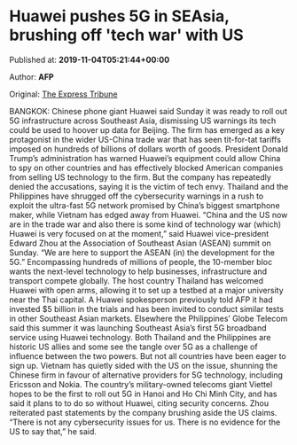 
# Huawei pushes 5G in SEAsia, brushing off 'tech war' with US

Published at: **2019-11-04T05:21:44+00:00**

Author: **AFP**

Original: [The Express Tribune](https://tribune.com.pk/story/2093101/8-huawei-pushes-5g-seasia-brushing-off-tech-war-us/)

BANGKOK: Chinese phone giant Huawei said Sunday it was ready to roll out 5G infrastructure across Southeast Asia, dismissing US warnings its tech could be used to hoover up data for Beijing.
The firm has emerged as a key protagonist in the wider US-China trade war that has seen tit-for-tat tariffs imposed on hundreds of billions of dollars worth of goods.
President Donald Trump’s administration has warned Huawei’s equipment could allow China to spy on other countries and has effectively blocked American companies from selling US technology to the firm.
But the company has repeatedly denied the accusations, saying it is the victim of tech envy.
Thailand and the Philippines have shrugged off the cybersecurity warnings in a rush to exploit the ultra-fast 5G network promised by China’s biggest smartphone maker, while Vietnam has edged away from Huawei.
“China and the US now are in the trade war and also there is some kind of technology war (which) Huawei is very focused on at the moment,” said Huawei vice-president Edward Zhou at the Association of Southeast Asian (ASEAN) summit on Sunday.
“We are here to support the ASEAN (in) the development for the 5G.”
Encompassing hundreds of millions of people, the 10-member bloc wants the next-level technology to help businesses, infrastructure and transport compete globally.
The host country Thailand has welcomed Huawei with open arms, allowing it to set up a testbed at a major university near the Thai capital.
A Huawei spokesperson previously told AFP it had invested $5 billion in the trials and has been invited to conduct similar tests in other Southeast Asian markets.
Elsewhere the Philippines’ Globe Telecom said this summer it was launching Southeast Asia’s first 5G broadband service using Huawei technology.
Both Thailand and the Philippines are historic US allies and some see the tangle over 5G as a challenge of influence between the two powers.
But not all countries have been eager to sign up.
Vietnam has quietly sided with the US on the issue, shunning the Chinese firm in favour of alternative providers for 5G technology, including Ericsson and Nokia.
The country’s military-owned telecoms giant Viettel hopes to be the first to roll out 5G in Hanoi and Ho Chi Minh City, and has said it plans to to do so without Huawei, citing security concerns.
Zhou reiterated past statements by the company brushing aside the US claims.
“There is not any cybersecurity issues for us. There is no evidence for the US to say that,” he said.
